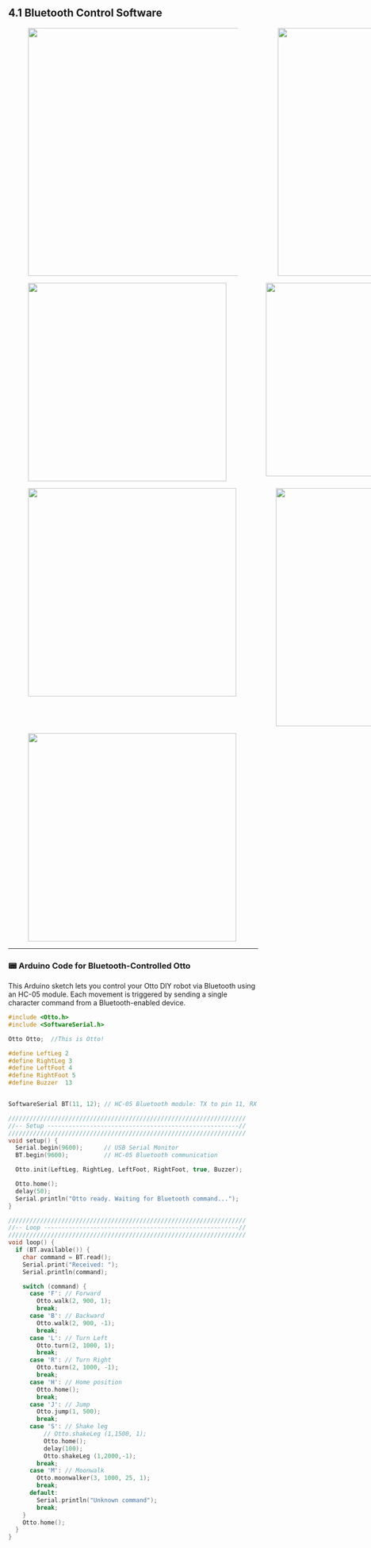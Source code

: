 ## <h2 id="4.1-bluetooth-control-software">4.1 Bluetooth Control Software</h2>

<figure>
  <div style="display:flex;flex-direction:row; gap: 80px">
      <img src="../img/step1_Bluetooth.jpg" style="height:500px"/>
      <img src="../img/step2_Bluetooth.jpg" style="height:500px"/>
  </div>
</figure>

<figure>
  <div style="display:flex;flex-direction:row; gap: 80px">
      <img src="../img/step3_Bluetooth.jpg" style="height:400px"/>
      <img src="../img/step4_Bluetooth.jpg" style="height:390px"/>
  </div>
</figure>

<figure>
  <div style="display:flex;flex-direction:row; gap: 80px">
      <img src="../img/step5_Bluetooth.jpg" style="height:420px"/>
      <img src="../img/step6_Bluetooth.jpg" style="height:480px"/>
  </div>
</figure>

<figure>
  <div style="display:flex;flex-direction:row; gap: 80px">
      <img src="../img/Bluetooth_LAST.png" style="height:420px"/>
  </div>
</figure>

---

### 📟 Arduino Code for Bluetooth-Controlled Otto

This Arduino sketch lets you control your Otto DIY robot via Bluetooth using an HC-05 module. Each movement is triggered by sending a single character command from a Bluetooth-enabled device.

```c++ linenums="1"
#include <Otto.h>
#include <SoftwareSerial.h>

Otto Otto;  //This is Otto!

#define LeftLeg 2 
#define RightLeg 3
#define LeftFoot 4 
#define RightFoot 5 
#define Buzzer  13 


SoftwareSerial BT(11, 12); // HC-05 Bluetooth module: TX to pin 11, RX to pin 12

///////////////////////////////////////////////////////////////////
//-- Setup ------------------------------------------------------//
///////////////////////////////////////////////////////////////////
void setup() {
  Serial.begin(9600);      // USB Serial Monitor
  BT.begin(9600);          // HC-05 Bluetooth communication

  Otto.init(LeftLeg, RightLeg, LeftFoot, RightFoot, true, Buzzer); 

  Otto.home();
  delay(50);
  Serial.println("Otto ready. Waiting for Bluetooth command...");
}

///////////////////////////////////////////////////////////////////
//-- Loop -------------------------------------------------------//
///////////////////////////////////////////////////////////////////
void loop() {
  if (BT.available()) {
    char command = BT.read();
    Serial.print("Received: ");
    Serial.println(command);

    switch (command) {
      case 'F': // Forward
        Otto.walk(2, 900, 1);
        break;
      case 'B': // Backward
        Otto.walk(2, 900, -1);
        break;
      case 'L': // Turn Left
        Otto.turn(2, 1000, 1);
        break;
      case 'R': // Turn Right
        Otto.turn(2, 1000, -1);
        break;
      case 'H': // Home position
        Otto.home();
        break;
      case 'J': // Jump
        Otto.jump(1, 500);
        break;
      case 'S': // Shake leg
          // Otto.shakeLeg (1,1500, 1);
          Otto.home();
          delay(100);
          Otto.shakeLeg (1,2000,-1);
        break;
      case 'M': // Moonwalk
        Otto.moonwalker(3, 1000, 25, 1);
        break;
      default:
        Serial.println("Unknown command");
        break;
    }
    Otto.home();
  }
}

```

